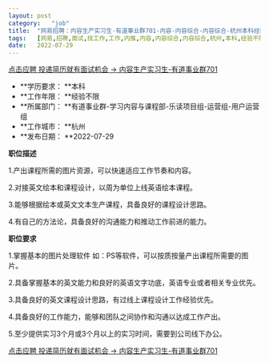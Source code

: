 ```yaml
---
layout:	post
category:	"job"
title:	"网易招聘：内容生产实习生-有道事业群701-内容-内容综合-内容综合-杭州本科经验不限"
tags:	[网易,招聘,面试,找工作,工作,内推,内容,内容综合,内容综合,杭州,本科,经验不限]
date:	2022-07-29
---
```


[点击应聘 投递简历就有面试机会 ->  内容生产实习生-有道事业群701](http://mobile.bole.netease.com/bole/boleDetail?id=41919&employeeId=346f03c3cda5f04c&key=all)



- **学历要求： **本科
- **工作年限： **经验不限
- **所属部门： **有道事业群-学习内容与课程部-乐读项目组-运营组-用户运营组
- **工作城市： **杭州
- **发布日期： **2022-07-29



**职位描述**

1.产出课程所需的图片资源，可以快速适应工作节奏和内容。

2.对接英文绘本和课程设计，以周为单位上线英语绘本课程。

3.能够根据绘本或英文文本生产课程，具备良好的课程设计思路。             

4.有自己的方法论，具备良好的沟通能力和推动工作前进的能力。



**职位要求**

1.掌握基本的图片处理软件 如：PS等软件，可以按质按量产出课程所需要的图片。

 2.具备掌握基本的英文能力和良好的英语文字功底，英语专业或者相关专业优先。

 3.具备良好的英文课程设计思路，有过线上课程设计工作经验优先。

4.具备良好的工作能力，能够和团队之间协作和沟通以达成工作产出。

 5.至少提供实习3个月或3个月以上的实习时间，需要到公司线下办公。



[点击应聘 投递简历就有面试机会 ->  内容生产实习生-有道事业群701](http://mobile.bole.netease.com/bole/boleDetail?id=41919&employeeId=346f03c3cda5f04c&key=all)